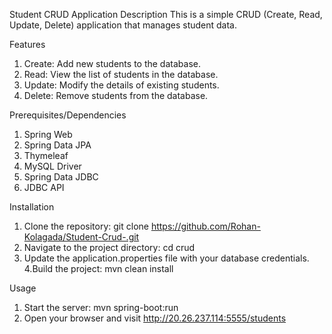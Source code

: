 Student CRUD Application
Description
This is a simple CRUD (Create, Read, Update, Delete) application that manages student data.

Features
1. Create: Add new students to the database.
2. Read: View the list of students in the database.
3. Update: Modify the details of existing students.
4. Delete: Remove students from the database.

Prerequisites/Dependencies
1. Spring Web
2. Spring Data JPA
3. Thymeleaf
4. MySQL Driver
5. Spring Data JDBC
6. JDBC API

Installation
1. Clone the repository: git clone https://github.com/Rohan-Kolagada/Student-Crud-.git
2. Navigate to the project directory: cd crud
3. Update the application.properties file with your database credentials.
4.Build the project: mvn clean install

Usage
1. Start the server: mvn spring-boot:run
2. Open your browser and visit http://20.26.237.114:5555/students
